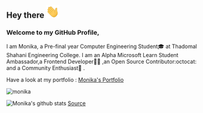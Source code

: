 ## Hey there <img src="https://github.com/ABSphreak/ABSphreak/blob/master/gifs/Hi.gif" width="35px">
### Welcome to my GitHub Profile,
I am Monika, a Pre-final year Computer Engineering Student:mortar_board: at Thadomal Shahani Engineering College. I am an Alpha Microsoft Learn Student Ambassador,a Frontend Developer👩‍💻 ,an Open Source Contributor:octocat: and a Community Enthusiast🤝 .</br>

Have a look at my portfolio : [Monika's Portfolio](https://m-code12.github.io/monikajha-v1/)
<!--
**m-code12/m-code12** is a ✨ _special_ ✨ repository because its `README.md` (this file) appears on your GitHub profile.

Here are some ideas to get you started:

- 🔭 I’m currently working on ...
- 🌱 I’m currently learning ...
- 👯 I’m looking to collaborate on ...
- 🤔 I’m looking for help with ...
- 💬 Ask me about ...
- 📫 How to reach me: ...
- 😄 Pronouns: ...
- ⚡ Fun fact: ...
-->
<p align="left"> <img src="https://komarev.com/ghpvc/?username=m-code12" alt="monika" /> </p>

![Monika's github stats](https://github-readme-stats.vercel.app/api?username=m-code12&show_icons=true&title_color=fff&icon_color=79ff97&text_color=9f9f9f&bg_color=151515&width=100)  [Source](https://github.com/anuraghazra/github-readme-stats)
